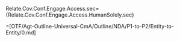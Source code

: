 Relate.Cov.Conf.Engage.Access.sec={Relate.Cov.Conf.Engage.Access.HumanSolely.sec}

=[OTF/Agt-Outline-Universal-CmA/Outline/NDA/P1-to-P2/Entity-to-Entity/0.md]
